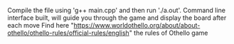Compile the file using 'g++ main.cpp' and then run './a.out'.
Command line interface built, will guide you through the game and display the board after each move
Find here "https://www.worldothello.org/about/about-othello/othello-rules/official-rules/english" the rules of Othello game
